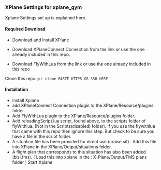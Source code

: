### XPlane Settings for xplane_gym
Xplane Settings set up is explained here.

#### Required Download
  - Download and Install XPlane

  - Download XPlaneConnect Connection from the link or use the one already included in this repo.

  - Download FlyWithLua from the link or use the one already included in this repo
  
Clone this repo
    `git clone PASTE HTTPS OR SSH HERE`

    
#### Installation
  - Install Xplane
  - add XPlaneConnect Connection plugin to the XPlane/Resource/plugins folder.
  - Add FlyWithLua plugin to the XPlane/Resource/plugins folder.
  - Add reloadingScript.lua script, found above, to the scripts folder of flyWithlua. (Not in the Scripts(disabled) folder). If you use the flywithlua that came with this repo then ignore this step. But check to be sure you have a file in the script folder.
  - A situation file has been provided for direct use (cruise.sit) . Add this file into XPlane in the XPlane/Output/situations folder.
  - A flight plan that corresponds to this situation has also been added (bisi.fms). ( Load this into xplane in the : X-Plane/Output/FMS plans folder )
  Start Xplane
